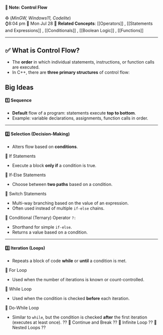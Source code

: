 #### 📝 Note: Control Flow 
 ♻️ (*MinGW, Windows11, Codelite*)   
 ⌚8:04 pm  📆 Mon Jul 28
 🔗 **Related Concepts**: [[Operators]] , [[Statements and Expressions]] , [[Conditionals]] , [[Boolean Logic]] , [[Functions]]
___

## ✅ What is Control Flow?

- The **order** in which individual statements, instructions, or function calls are executed.
- In C++, there are **three primary structures** of control flow:

## Big Ideas

#### 1️⃣ Sequence

- **Default** flow of a program: statements execute **top to bottom**.
- Example: variable declarations, assignments, function calls in order.

---
#### 2️⃣ Selection (Decision-Making)
- Alters flow based on **conditions**.

🔹 If Statements
- Execute a block **only if** a condition is true.

🔹 If-Else Statements
- Choose between **two paths** based on a condition.

🔹 Switch Statements
- Multi-way branching based on the value of an expression.
- Often used instead of multiple `if-else` chains.

🔹 Conditional (Ternary) Operator `?:`
- Shorthand for simple `if-else`.
- Returns a value based on a condition.

---
#### 3️⃣ Iteration (Loops)
- Repeats a block of code **while** or **until** a condition is met.

🔹 For Loop
- Used when the number of iterations is known or count-controlled.

🔹 While Loop
- Used when the condition is checked **before** each iteration.

🔹 Do-While Loop
- Similar to `while`, but the condition is checked **after** the first iteration (executes at least once).
??
🔹 Continue and Break
??
🔹 Infinite Loop
??
🔹 Nested Loops
??



